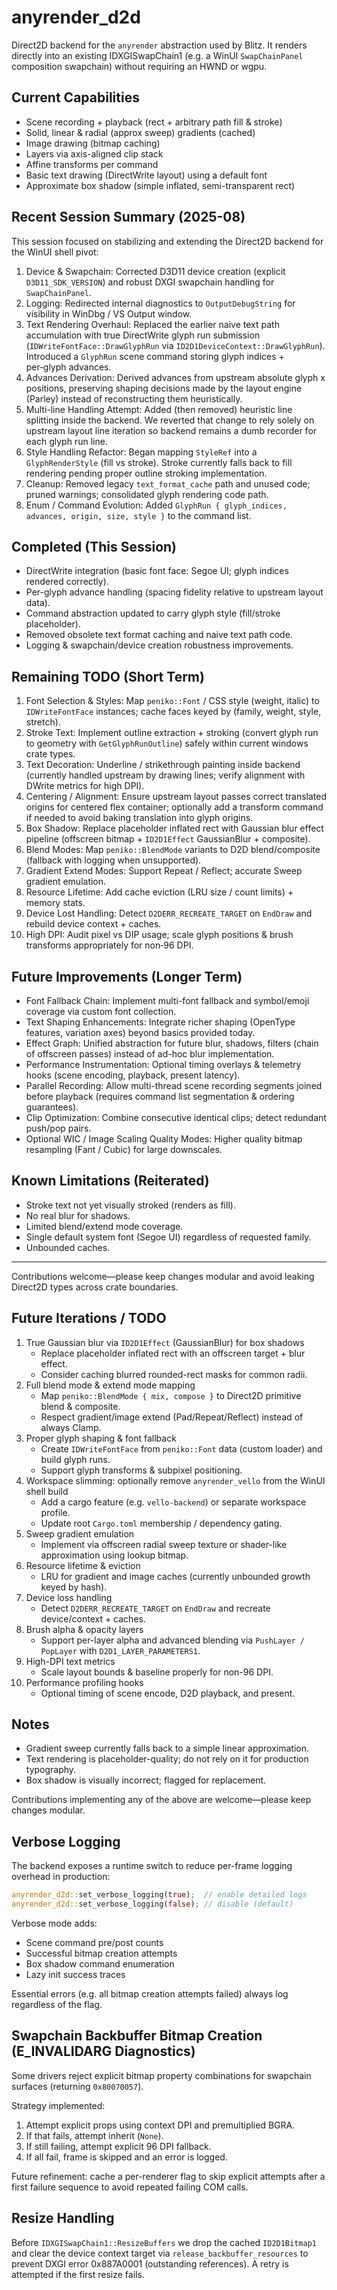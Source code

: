 # anyrender_d2d

Direct2D backend for the `anyrender` abstraction used by Blitz. It renders directly into an existing IDXGISwapChain1 (e.g. a WinUI `SwapChainPanel` composition swapchain) without requiring an HWND or wgpu.

## Current Capabilities

- Scene recording + playback (rect + arbitrary path fill & stroke)
- Solid, linear & radial (approx sweep) gradients (cached)
- Image drawing (bitmap caching)
- Layers via axis-aligned clip stack
- Affine transforms per command
- Basic text drawing (DirectWrite layout) using a default font
- Approximate box shadow (simple inflated, semi-transparent rect)

## Recent Session Summary (2025-08)

This session focused on stabilizing and extending the Direct2D backend for the WinUI shell pivot:

1. Device & Swapchain: Corrected D3D11 device creation (explicit `D3D11_SDK_VERSION`) and robust DXGI swapchain handling for `SwapChainPanel`.
2. Logging: Redirected internal diagnostics to `OutputDebugString` for visibility in WinDbg / VS Output window.
3. Text Rendering Overhaul: Replaced the earlier naive text path accumulation with true DirectWrite glyph run submission (`IDWriteFontFace::DrawGlyphRun` via `ID2D1DeviceContext::DrawGlyphRun`). Introduced a `GlyphRun` scene command storing glyph indices + per‑glyph advances.
4. Advances Derivation: Derived advances from upstream absolute glyph x positions, preserving shaping decisions made by the layout engine (Parley) instead of reconstructing them heuristically.
5. Multi-line Handling Attempt: Added (then removed) heuristic line splitting inside the backend. We reverted that change to rely solely on upstream layout line iteration so backend remains a dumb recorder for each glyph run line.
6. Style Handling Refactor: Began mapping `StyleRef` into a `GlyphRenderStyle` (fill vs stroke). Stroke currently falls back to fill rendering pending proper outline stroking implementation.
7. Cleanup: Removed legacy `text_format_cache` path and unused code; pruned warnings; consolidated glyph rendering code path.
8. Enum / Command Evolution: Added `GlyphRun { glyph_indices, advances, origin, size, style }` to the command list.

## Completed (This Session)

- DirectWrite integration (basic font face: Segoe UI; glyph indices rendered correctly).
- Per-glyph advance handling (spacing fidelity relative to upstream layout data).
- Command abstraction updated to carry glyph style (fill/stroke placeholder).
- Removed obsolete text format caching and naive text path code.
- Logging & swapchain/device creation robustness improvements.

## Remaining TODO (Short Term)

1. Font Selection & Styles: Map `peniko::Font` / CSS style (weight, italic) to `IDWriteFontFace` instances; cache faces keyed by (family, weight, style, stretch).
2. Stroke Text: Implement outline extraction + stroking (convert glyph run to geometry with `GetGlyphRunOutline`) safely within current windows crate types.
3. Text Decoration: Underline / strikethrough painting inside backend (currently handled upstream by drawing lines; verify alignment with DWrite metrics for high DPI).
4. Centering / Alignment: Ensure upstream layout passes correct translated origins for centered flex container; optionally add a transform command if needed to avoid baking translation into glyph origins.
5. Box Shadow: Replace placeholder inflated rect with Gaussian blur effect pipeline (offscreen bitmap + `ID2D1Effect` GaussianBlur + composite).
6. Blend Modes: Map `peniko::BlendMode` variants to D2D blend/composite (fallback with logging when unsupported).
7. Gradient Extend Modes: Support Repeat / Reflect; accurate Sweep gradient emulation.
8. Resource Lifetime: Add cache eviction (LRU size / count limits) + memory stats.
9. Device Lost Handling: Detect `D2DERR_RECREATE_TARGET` on `EndDraw` and rebuild device context + caches.
10. High DPI: Audit pixel vs DIP usage; scale glyph positions & brush transforms appropriately for non‑96 DPI.

## Future Improvements (Longer Term)

- Font Fallback Chain: Implement multi-font fallback and symbol/emoji coverage via custom font collection.
- Text Shaping Enhancements: Integrate richer shaping (OpenType features, variation axes) beyond basics provided today.
- Effect Graph: Unified abstraction for future blur, shadows, filters (chain of offscreen passes) instead of ad-hoc blur implementation.
- Performance Instrumentation: Optional timing overlays & telemetry hooks (scene encoding, playback, present latency).
- Parallel Recording: Allow multi-thread scene recording segments joined before playback (requires command list segmentation & ordering guarantees).
- Clip Optimization: Combine consecutive identical clips; detect redundant push/pop pairs.
- Optional WIC / Image Scaling Quality Modes: Higher quality bitmap resampling (Fant / Cubic) for large downscales.

## Known Limitations (Reiterated)

- Stroke text not yet visually stroked (renders as fill).
- No real blur for shadows.
- Limited blend/extend mode coverage.
- Single default system font (Segoe UI) regardless of requested family.
- Unbounded caches.

---

Contributions welcome—please keep changes modular and avoid leaking Direct2D types across crate boundaries.

## Future Iterations / TODO

1. True Gaussian blur via `ID2D1Effect` (GaussianBlur) for box shadows
   - Replace placeholder inflated rect with an offscreen target + blur effect.
   - Consider caching blurred rounded-rect masks for common radii.
2. Full blend mode & extend mode mapping
   - Map `peniko::BlendMode { mix, compose }` to Direct2D primitive blend & composite.
   - Respect gradient/image extend (Pad/Repeat/Reflect) instead of always Clamp.
3. Proper glyph shaping & font fallback
   - Create `IDWriteFontFace` from `peniko::Font` data (custom loader) and build glyph runs.
   - Support glyph transforms & subpixel positioning.
4. Workspace slimming: optionally remove `anyrender_vello` from the WinUI shell build
   - Add a cargo feature (e.g. `vello-backend`) or separate workspace profile.
   - Update root `Cargo.toml` membership / dependency gating.
5. Sweep gradient emulation
   - Implement via offscreen radial sweep texture or shader-like approximation using lookup bitmap.
6. Resource lifetime & eviction
   - LRU for gradient and image caches (currently unbounded growth keyed by hash).
7. Device loss handling
   - Detect `D2DERR_RECREATE_TARGET` on `EndDraw` and recreate device/context + caches.
8. Brush alpha & opacity layers
   - Support per-layer alpha and advanced blending via `PushLayer / PopLayer` with `D2D1_LAYER_PARAMETERS1`.
9. High-DPI text metrics
   - Scale layout bounds & baseline properly for non-96 DPI.
10. Performance profiling hooks
    - Optional timing of scene encode, D2D playback, and present.

## Notes

- Gradient sweep currently falls back to a simple linear approximation.
- Text rendering is placeholder-quality; do not rely on it for production typography.
- Box shadow is visually incorrect; flagged for replacement.

Contributions implementing any of the above are welcome—please keep changes modular.

## Verbose Logging

The backend exposes a runtime switch to reduce per-frame logging overhead in production:

```rust
anyrender_d2d::set_verbose_logging(true);  // enable detailed logs
anyrender_d2d::set_verbose_logging(false); // disable (default)
```

Verbose mode adds:
- Scene command pre/post counts
- Successful bitmap creation attempts
- Box shadow command enumeration
- Lazy init success traces

Essential errors (e.g. all bitmap creation attempts failed) always log regardless of the flag.

## Swapchain Backbuffer Bitmap Creation (E_INVALIDARG Diagnostics)

Some drivers reject explicit bitmap property combinations for swapchain surfaces (returning `0x80070057`).

Strategy implemented:
1. Attempt explicit props using context DPI and premultiplied BGRA.
2. If that fails, attempt inherit (`None`).
3. If still failing, attempt explicit 96 DPI fallback.
4. If all fail, frame is skipped and an error is logged.

Future refinement: cache a per-renderer flag to skip explicit attempts after a first failure sequence to avoid repeated failing COM calls.

## Resize Handling

Before `IDXGISwapChain1::ResizeBuffers` we drop the cached `ID2D1Bitmap1` and clear the device context target via `release_backbuffer_resources` to prevent DXGI error 0x887A0001 (outstanding references). A retry is attempted if the first resize fails.
